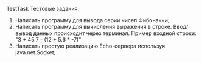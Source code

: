 TestTask
Тестовые задания:

1. Написать программу для вывода серии чисел Фибоначчи;
2. Написать программу для вычисления выражения в строке. Ввод/вывод данных происходит через терминал. Пример входной строки: "3 + 45.7 - (12 + 5.6 * -7)"
3. Написать простую реализацию Echo-сервера используя java.net.Socket;



